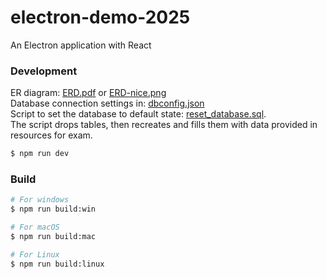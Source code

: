 # electron-demo-2025

An Electron application with React

### Development

ER diagram: [ERD.pdf](/database/ERD.pdf) or [ERD-nice.png](/database/ERD-nice.png) \
Database connection settings in: [dbconfig.json](/src/main/db.js) \
Script to set the database to default state: [reset_database.sql](/database/reset_database.sql). \
The script drops tables, then recreates and fills them with data provided in resources for exam.

```bash
$ npm run dev
```

### Build

```bash
# For windows
$ npm run build:win

# For macOS
$ npm run build:mac

# For Linux
$ npm run build:linux
```
